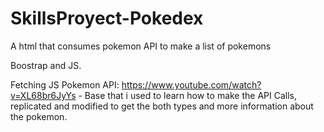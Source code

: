 # SkillsProyect-Pokedex
A html that consumes pokemon API to make a list of pokemons

Boostrap and JS.

Fetching JS Pokemon API:
https://www.youtube.com/watch?v=XL68br6JyYs - Base that i used to learn how to make the API Calls, replicated and modified to get the both types and more information about the pokemon.



